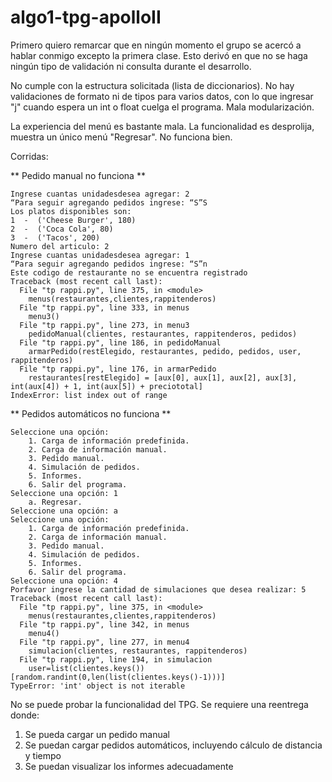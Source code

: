 # algo1-tpg-apolloII

Primero quiero remarcar que en ningún momento el grupo se acercó a hablar conmigo excepto la primera clase. 
Esto derivó en que no se haga ningún tipo de validación ni consulta durante el desarrollo.

No cumple con la estructura solicitada (lista de diccionarios). No hay validaciones de formato ni de tipos para varios datos, 
con lo que ingresar "j" cuando espera un int o float cuelga el programa. Mala modularización.

La experiencia del menú es bastante mala. La funcionalidad es desprolija, muestra un único menú "Regresar". No funciona bien.

Corridas:

** Pedido manual no funciona **

```Numero del articulo: 1
Ingrese cuantas unidadesdesea agregar: 2
“Para seguir agregando pedidos ingrese: “S”S
Los platos disponibles son:
1  -  ('Cheese Burger', 180)
2  -  ('Coca Cola', 80)
3  -  ('Tacos', 200)
Numero del articulo: 2
Ingrese cuantas unidadesdesea agregar: 1
“Para seguir agregando pedidos ingrese: “S”n
Este codigo de restaurante no se encuentra registrado
Traceback (most recent call last):
  File "tp rappi.py", line 375, in <module>
    menus(restaurantes,clientes,rappitenderos)
  File "tp rappi.py", line 333, in menus
    menu3()
  File "tp rappi.py", line 273, in menu3
    pedidoManual(clientes, restaurantes, rappitenderos, pedidos)
  File "tp rappi.py", line 186, in pedidoManual
    armarPedido(restElegido, restaurantes, pedido, pedidos, user, rappitenderos)
  File "tp rappi.py", line 176, in armarPedido
    restaurantes[restElegido] = [aux[0], aux[1], aux[2], aux[3], int(aux[4]) + 1, int(aux[5]) + preciototal]
IndexError: list index out of range
```

** Pedidos automáticos no funciona **


```
Seleccione una opción:
	1. Carga de información predefinida.
	2. Carga de información manual.
	3. Pedido manual.
	4. Simulación de pedidos.
	5. Informes.
	6. Salir del programa.
Seleccione una opción: 1
	a. Regresar.
Seleccione una opción: a
Seleccione una opción:
	1. Carga de información predefinida.
	2. Carga de información manual.
	3. Pedido manual.
	4. Simulación de pedidos.
	5. Informes.
	6. Salir del programa.
Seleccione una opción: 4
Porfavor ingrese la cantidad de simulaciones que desea realizar: 5
Traceback (most recent call last):
  File "tp rappi.py", line 375, in <module>
    menus(restaurantes,clientes,rappitenderos)
  File "tp rappi.py", line 342, in menus
    menu4()
  File "tp rappi.py", line 277, in menu4
    simulacion(clientes, restaurantes, rappitenderos)
  File "tp rappi.py", line 194, in simulacion
    user=list(clientes.keys())[random.randint(0,len(list(clientes.keys()-1)))]
TypeError: 'int' object is not iterable
```

No se puede probar la funcionalidad del TPG. Se requiere una reentrega donde:
1) Se pueda cargar un pedido manual
2) Se puedan cargar pedidos automáticos, incluyendo cálculo de distancia y tiempo
3) Se puedan visualizar los informes adecuadamente
